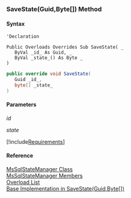 ﻿### SaveState(Guid,Byte\[\]) Method

#### Syntax

```vbnet
'Declaration

Public Overloads Overrides Sub SaveState( _
   ByVal _id_ As Guid, _
   ByVal _state_() As Byte _
) 
```

```csharp
public override void SaveState( 
   Guid _id_,
   byte[] _state_
)
```

#### Parameters

_id_

_state_

[!include[Requirements](../partials/requirements.md)]

#### Reference

[MsSqlStateManager Class](FChoice.Common~FChoice.Common.State.MsSqlStateManager.md)  
[MsSqlStateManager Members](FChoice.Common~FChoice.Common.State.MsSqlStateManager_members.md)  
[Overload List](FChoice.Common~FChoice.Common.State.MsSqlStateManager~SaveState.md)  
[Base Implementation in SaveState(Guid,Byte\[\])](FChoice.Common~FChoice.Common.State.RemoteStateManager~SaveState(Guid,Byte[]).md)